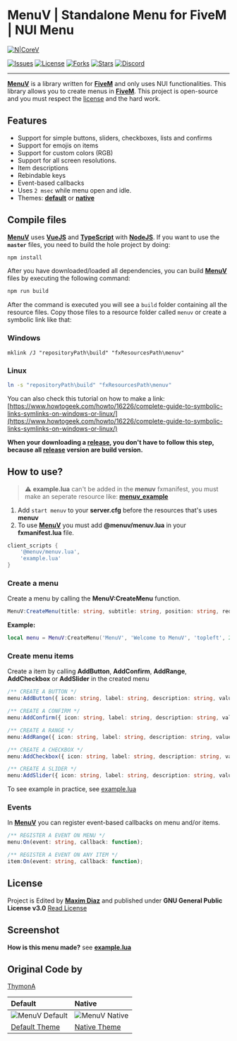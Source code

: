 # MenuV | Standalone Menu for FiveM | NUI Menu
[![N|CoreV](https://i.imgur.com/iq1llQG.jpg)](https://github.com/MaximDiaz0203/menuv)

[![Issues](https://img.shields.io/github/issues/MaximDiaz0203/menuv.svg?style=for-the-badge)](https://github.com/MaximDiaz0203/menuv/issues)
[![License](https://img.shields.io/github/license/MaximDiaz0203/menuv.svg?style=for-the-badge)](https://github.com/MaximDiaz0203/menuv/blob/master/LICENSE)
[![Forks](https://img.shields.io/github/forks/MaximDiaz0203/menuv.svg?style=for-the-badge)](https://github.com/MaximDiaz0203/menuv)
[![Stars](https://img.shields.io/github/stars/MaximDiaz0203/menuv.svg?style=for-the-badge)](https://github.com/MaximDiaz0203/menuv)
[![Discord](https://img.shields.io/badge/discord-Maxim%20D%C3%ADaz%230203-7289da?style=for-the-badge&logo=discord)](https://discordapp.com/users/553607177432989696)

---

**[MenuV](https://github.com/MaximDiaz0203/menuv)** is a library written for **[FiveM](https://fivem.net/)** and only uses NUI functionalities. This library allows you to create menus in **[FiveM](https://fivem.net/)**. This project is open-source and you must respect the [license](https://github.com/MaximDiaz0203/menuv/blob/master/LICENSE) and the hard work.

## Features
- Support for simple buttons, sliders, checkboxes, lists and confirms
- Support for emojis on items
- Support for custom colors (RGB)
- Support for all screen resolutions.
- Item descriptions
- Rebindable keys
- Event-based callbacks
- Uses `2 msec` while menu open and idle.
- Themes: **[default](https://i.imgur.com/OLLLfpA.png)** or **[native](https://i.imgur.com/QBjm0Zn.png)**

## Compile files
**[MenuV](https://github.com/MaximDiaz0203/menuv)** uses **[VueJS](https://vuejs.org/v2/guide/installation.html#NPM)** and **[TypeScript](https://www.npmjs.com/package/typescript)** with **[NodeJS](https://nodejs.org/en/)**. If you want to use the **`master`** files, you need to build the hole project by doing:

```sh
npm install
```
After you have downloaded/loaded all dependencies, you can build **[MenuV](https://github.com/MaximDiaz0203/menuv)** files by executing the following command:
```sh
npm run build
```

After the command is executed you will see a `build` folder containing all the resource files.
Copy those files to a resource folder called `menuv` or create a symbolic link like that:

### Windows

```batch
mklink /J "repositoryPath\build" "fxResourcesPath\menuv"
```

### Linux

```sh
ln -s "repositoryPath\build" "fxResourcesPath\menuv"
```

You can also check this tutorial on how to make a link:
[https://www.howtogeek.com/howto/16226/complete-guide-to-symbolic-links-symlinks-on-windows-or-linux/](https://www.howtogeek.com/howto/16226/complete-guide-to-symbolic-links-symlinks-on-windows-or-linux/)

**When your downloading a [release](https://github.com/MaximDiaz0203/menuv/releases), you don't have to follow this step, because all [release](https://github.com/MaximDiaz0203/menuv/releases) version are build version.**

## How to use?
> ⚠️ **example.lua** can't be added in the **menuv** fxmanifest, you must make an seperate resource like: **[menuv_example](https://github.com/MaximDiaz0203/menuv/tree/master/example)**
1. Add `start menuv` to your **server.cfg** before the resources that's uses **menuv**
2. To use **[MenuV](https://github.com/MaximDiaz0203/menuv)** you must add **@menuv/menuv.lua** in your **fxmanifest.lua** file.

```lua
client_scripts {
    '@menuv/menuv.lua',
    'example.lua'
}
```

### Create a menu
Create a menu by calling the **MenuV:CreateMenu** function.
```ts
MenuV:CreateMenu(title: string, subtitle: string, position: string, red: number, green: number, blue: number, texture: string, disctionary: string, namespace: string, theme: string)
```
**Example:**
```lua
local menu = MenuV:CreateMenu('MenuV', 'Welcome to MenuV', 'topleft', 255, 0, 0, 'size-125', 'default', 'menuv', 'example_namespace', 'native')
```

### Create menu items
Create a item by calling **AddButton**, **AddConfirm**, **AddRange**, **AddCheckbox** or **AddSlider** in the created menu
```ts
/** CREATE A BUTTON */
menu:AddButton({ icon: string, label: string, description: string, value: any, disabled: boolean });

/** CREATE A CONFIRM */
menu:AddConfirm({ icon: string, label: string, description: string, value: boolean, disabled: boolean });

/** CREATE A RANGE */
menu:AddRange({ icon: string, label: string, description: string, value: number, min: number, max: number, disabled: boolean });

/** CREATE A CHECKBOX */
menu:AddCheckbox({ icon: string, label: string, description: string, value: boolean, disabled: boolean });

/** CREATE A SLIDER */
menu:AddSlider({ icon: string, label: string, description: string, value: number, values: [] { label: string, value: any, description: string }, disabled: boolean });
```
To see example in practice, see [example.lua](https://github.com/MaximDiaz0203/menuv/blob/master/example/example.lua)

### Events
In **[MenuV](https://github.com/MaximDiaz0203/menuv)** you can register event-based callbacks on menu and/or items.
```ts
/** REGISTER A EVENT ON MENU */
menu:On(event: string, callback: function);

/** REGISTER A EVENT ON ANY ITEM */
item:On(event: string, callback: function);
```

## License
Project is Edited by **[Maxim Diaz](https://github.com/MaximDiaz0203/)** and published under
**GNU General Public License v3.0**
[Read License](https://github.com/MaximDiaz0203/menuv/blob/master/LICENSE)

## Screenshot
**How is this menu made?** see **[example.lua](https://github.com/MaximDiaz0203/menuv/blob/master/example/example.lua)**

## Original Code by
[ThymonA](https://github.com/ThymonA)


Default | Native
:-------|:--------
![MenuV Default](https://i.imgur.com/OLLLfpA.png) | ![MenuV Native](https://i.imgur.com/QBjm0Zn.png)
[Default Theme](https://i.imgur.com/OLLLfpA.png) | [Native Theme](https://i.imgur.com/QBjm0Zn.png)
